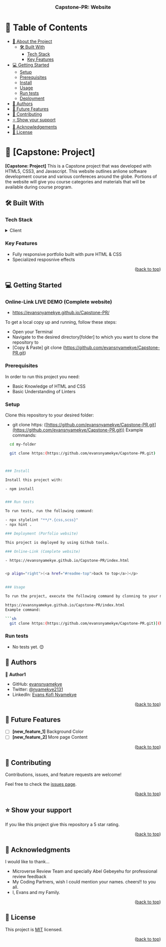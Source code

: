 
<a name="readme-top"></a>

<div align="center">
  <br/>

  <h3><b>Capstone-PR: Website</b></h3>

</div>

# 📗 Table of Contents

- [📖 About the Project](#about-project)
  - [🛠 Built With](#built-with)
    - [Tech Stack](#tech-stack)
    - [Key Features](#key-features)
- [💻 Getting Started](#getting-started)
  - [Setup](#setup)
  - [Prerequisites](#prerequisites)
  - [Install](#install)
  - [Usage](#usage)
  - [Run tests](#run-tests)
  - [Deployment](#deployment)
- [👥 Authors](#authors)
- [🔭 Future Features](#future-features)
- [🤝 Contributing](#contributing)
- [⭐️ Show your support](#support)
- [🙏 Acknowledgements](#acknowledgements)
- [📝 License](#license)

# 📖 [Capstone: Project] <a name="about-project"></a>

**[Capstone: Project]** This is a Capstone project that was developed with HTML5, CSS3, and Javascript. This website outlines anlione software development course and various confereces around the globe. Portions of the website will give you course categories and materials that will be available during course program. 

## 🛠 Built With <a name="built-with"></a>

### Tech Stack <a name="tech-stack"></a>

<details>
  <summary>Client</summary>
  <ul>
    <li><a href="#">HTML5</a></li>
     <li><a href="#">CSS3</a></li>
      <li><a href="#">Javascript</a></li>
  </ul>
</details>

<!-- Features -->

### Key Features <a name="key-features"></a>
- Fully responsive portfolio built with pure HTML & CSS
- Specialized resposnive effects 

<p align="right">(<a href="#readme-top">back to top</a>)</p>

## 💻 Getting Started <a name="getting-started"></a>

### Online-Link LIVE DEMO (Complete website)

- https://evansnyamekye.github.io/Capstone-PR/



To get a local copy up and running, follow these steps:
- Open your Terminal
- Navigate to the desired directory[folder] to which you want to clone the repository to
- [Copy & Paste] git clone (https://github.com/evansnyamekye/Capstone-PR.git)

### Prerequisites

In order to run this project you need:

- Basic Knowledge of HTML and CSS
- Basic Understanding of Linters

### Setup

Clone this repository to your desired folder:

- git clone  https: ([https://github.com/evansnyamekye/Capstone-PR.git](https://github.com/evansnyamekye/Capstone-PR.git))
Example commands:

```sh
  cd my-folder

  git clone https:(https://github.com/evansnyamekye/Capstone-PR.git)



### Install

Install this project with:

- npm install


### Run tests

To run tests, run the following command:

- npx stylelint "**/*.{css,scss}"
- npx hint .

### Deployment (Porfolio website)

This project is deployed by using Github tools. 

### Online-Link (Complete website)

- https://evansnyamekye.github.io/Capstone-PR/index.html


<p align="right">(<a href="#readme-top">back to top</a>)</p>

 
### Usage

To run the project, execute the following command by clonning to your machine:

https://evansnyamekye.github.io/Capstone-PR/index.html
Example command:

```sh
  git clone https:(https://github.com/evansnyamekye/Capstone-PR.git)](https://github.com/evansnyamekye/Capstone-PR.git)
```


### Run tests

- No tests yet. 😊

<!-- AUTHORS -->

## 👥 Authors <a name="authors"></a>


👤 **Author1**

- GitHub: [evansnyamekye](https://github.com/evansnyamekye)
- Twitter: [@nyamekye2131](https://twitter.com/nyamekye2131)
- LinkedIn: [Evans Kofi Nyamekye](https://www.linkedin.com/in/evans-kofi-nyamekye-1980a4117/)
<p align="right">(<a href="#readme-top">back to top</a>)</p>


## 🔭 Future Features <a name="future-features"></a>


- [ ] **[new_feature_1]** Background Color
- [ ] **[new_feature_2]** More page Content

<p align="right">(<a href="#readme-top">back to top</a>)</p>

<!-- CONTRIBUTING -->

## 🤝 Contributing <a name="contributing"></a>

Contributions, issues, and feature requests are welcome!

Feel free to check the [issues page](../../issues/).

<p align="right">(<a href="#readme-top">back to top</a>)</p>

<!-- SUPPORT -->

## ⭐️ Show your support <a name="support"></a>

If you like this project give this repository a 5 star rating.

<p align="right">(<a href="#readme-top">back to top</a>)</p>

<!-- ACKNOWLEDGEMENTS -->

## 🙏 Acknowledgments <a name="acknowledgements"></a>


I would like to thank...
- Microverse Review Team and specially Abel Gebeyehu for professional review feedback
- My Coding Partners, wish I could mention your names. cheers!! to you all. 
- I, Evans and my Family.

<p align="right">(<a href="#readme-top">back to top</a>)</p>


## 📝 License <a name="license"></a>

This project is [MIT](./LICENSE) licensed.


<p align="right">(<a href="#readme-top">back to top</a>)</p>
